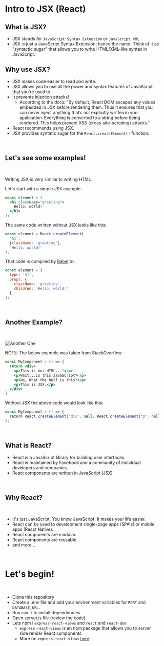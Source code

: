 # Intro to JSX (React)

## What is JSX?

- JSX stands for `JavaScript Syntax Extension` or `JavaScript XML`.
- JSX is just a JavaScript Syntax Extension; hence the name. Think of it as "syntactic sugar" that allows you to write HTML/XML-like syntax in JavaScript.

## Why use JSX?

- JSX makes code easier to read and write.
- JSX allows you to use all the power and syntax features of JavaScript that you're used to.
- It prevents injection attacks!
    - According to the docs: "By default, React DOM escapes any values embedded in JSX before rendering them. Thus it ensures that you can never inject anything that’s not explicitly written in your application. Everything is converted to a string before being rendered. This helps prevent XSS (cross-site-scripting) attacks."
- React recommends using JSX.
- JSX provides syntatic sugar for the `React.createElement()` function.

<br>

## Let's see some examples!

<br>

Writing JSX is very similar to writing HTML.

Let's start with a simple JSX example:

```jsx
const element = (
  <h1 className="greeting">
    Hello, world!
  </h1>
);
```

The same code written without JSX looks like this:

```js
const element = React.createElement(
  'h1',
  {className: 'greeting'},
  'Hello, world!'
);
```

That code is compiled by [Babel](https://babeljs.io/docs/en/) to:

```js
const element = {
  type: 'h1',
  props: {
    className: 'greeting',
    children: 'Hello, world!'
  }
};
```
<br>

## Another Example?

<br>

![Another One](https://media1.giphy.com/media/3o7WTxyMSVN7lM5I7C/giphy.gif)

NOTE: The below example was taken from StackOverflow

```jsx
const MyComponent = () => { 
  return <div> 
    <p>This is not HTML...!</p> 
    <p>Wait...Is this JavaScript?</p> 
    <p>No, What the hell is this?</p> 
    <p>This is JSX.</p> 
  </div> 
} 
```

Without JSX the above code would look like this:

```js
const MyComponent = () => { 
  return React.createElement("div", null, React.createElement("p", null, "This is not HTML...!"), React.createElement("p", null, "Wait...Is this JavaScript?"), React.createElement("p", null, "No, What the hell is this?"), React.createElement("p", null, "This is JSX.")); 
};
```

<br>

## What is React?

- React is a JavaScript library for building user interfaces.
- React is maintained by Facebook and a community of individual developers and companies.
- React components are written in JavaScript (JSX)

<br>

## Why React?

<br>

- It's just JavaScript. You know JavaScript. It makes your life easier.
- React can be used to development single-page apps (SPA's) or mobile apps (React Native).
- React components are modular.
- React components are reusable.
- and more...

<br>

# Let's begin!
<br>

- Clone this repository
- Create a .env file and add your environment variables for `PORT` and `DATABASE_URL`.
- Run `npm i` to install dependencies.
- Open server.js file (review the code)
- Lets npm i `express-react-views` and `react` and `react-dom`
    - `express-react-views` is an npm package that allows you to server side render React components.
    - More on `express-react-views`  [here](https://github.com/reactjs/express-react-views)